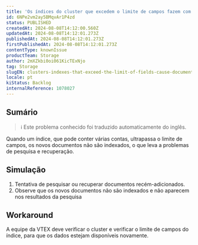 ```yaml
---
title: 'Os índices do cluster que excedem o limite de campos fazem com que os documentos não sejam indexados.'
id: 6NPe2vm2ay5BMqvAr1P4zd
status: PUBLISHED
createdAt: 2024-08-08T14:12:00.560Z
updatedAt: 2024-08-08T14:12:01.273Z
publishedAt: 2024-08-08T14:12:01.273Z
firstPublishedAt: 2024-08-08T14:12:01.273Z
contentType: knownIssue
productTeam: Storage
author: 2mXZkbi0oi061KicTExNjo
tag: Storage
slugEN: clusters-indexes-that-exceed-the-limit-of-fields-cause-documents-to-fail-to-be-indexed
locale: pt
kiStatus: Backlog
internalReference: 1078027
---
```


## Sumário

>ℹ️ Este problema conhecido foi traduzido automaticamente do inglês.


Quando um índice, que pode conter várias contas, ultrapassa o limite de campos, os novos documentos não são indexados, o que leva a problemas de pesquisa e recuperação.

## Simulação



1. Tentativa de pesquisar ou recuperar documentos recém-adicionados.
2. Observe que os novos documentos não são indexados e não aparecem nos resultados da pesquisa

## Workaround


A equipe da VTEX deve verificar o cluster e verificar o limite de campos do índice, para que os dados estejam disponíveis novamente.





